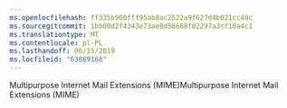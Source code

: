 ```yaml
---
ms.openlocfilehash: ff335b900fff95ab8ac2522a9f627d4b021cc48c
ms.sourcegitcommit: 1bb00d2f4343e73ae8d58668f02297a3cf10a4c1
ms.translationtype: MT
ms.contentlocale: pl-PL
ms.lasthandoff: 06/15/2019
ms.locfileid: "63869168"
---
```

<span data-ttu-id="3c68b-101">Multipurpose Internet Mail Extensions (MIME)</span><span class="sxs-lookup"><span data-stu-id="3c68b-101">Multipurpose Internet Mail Extensions (MIME)</span></span>